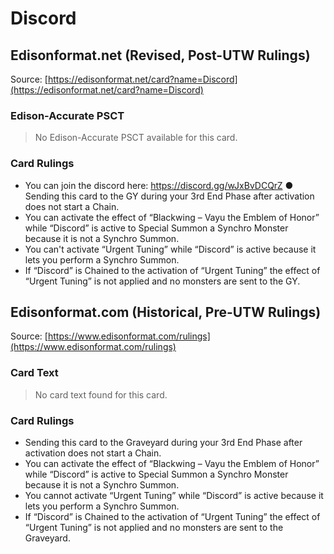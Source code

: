 # Discord

## Edisonformat.net (Revised, Post-UTW Rulings)

Source: [https://edisonformat.net/card?name=Discord](https://edisonformat.net/card?name=Discord)

### Edison-Accurate PSCT

> No Edison-Accurate PSCT available for this card.

### Card Rulings

*   You can join the discord here: https://discord.gg/wJxBvDCQrZ ● Sending this card to the GY during your 3rd End Phase after activation does not start a Chain.
*   You can activate the effect of “Blackwing – Vayu the Emblem of Honor” while “Discord” is active to Special Summon a Synchro Monster because it is not a Synchro Summon.
*   You can't activate “Urgent Tuning” while “Discord” is active because it lets you perform a Synchro Summon.
*   If “Discord” is Chained to the activation of “Urgent Tuning” the effect of “Urgent Tuning” is not applied and no monsters are sent to the GY.


## Edisonformat.com (Historical, Pre-UTW Rulings)

Source: [https://www.edisonformat.com/rulings](https://www.edisonformat.com/rulings)

### Card Text

> No card text found for this card.

### Card Rulings

*   Sending this card to the Graveyard during your 3rd End Phase after activation does not start a Chain.
*   You can activate the effect of “Blackwing – Vayu the Emblem of Honor” while “Discord” is active to Special Summon a Synchro Monster because it is not a Synchro Summon.
*   You cannot activate “Urgent Tuning” while “Discord” is active because it lets you perform a Synchro Summon.
*   If “Discord” is Chained to the activation of “Urgent Tuning” the effect of “Urgent Tuning” is not applied and no monsters are sent to the Graveyard.



